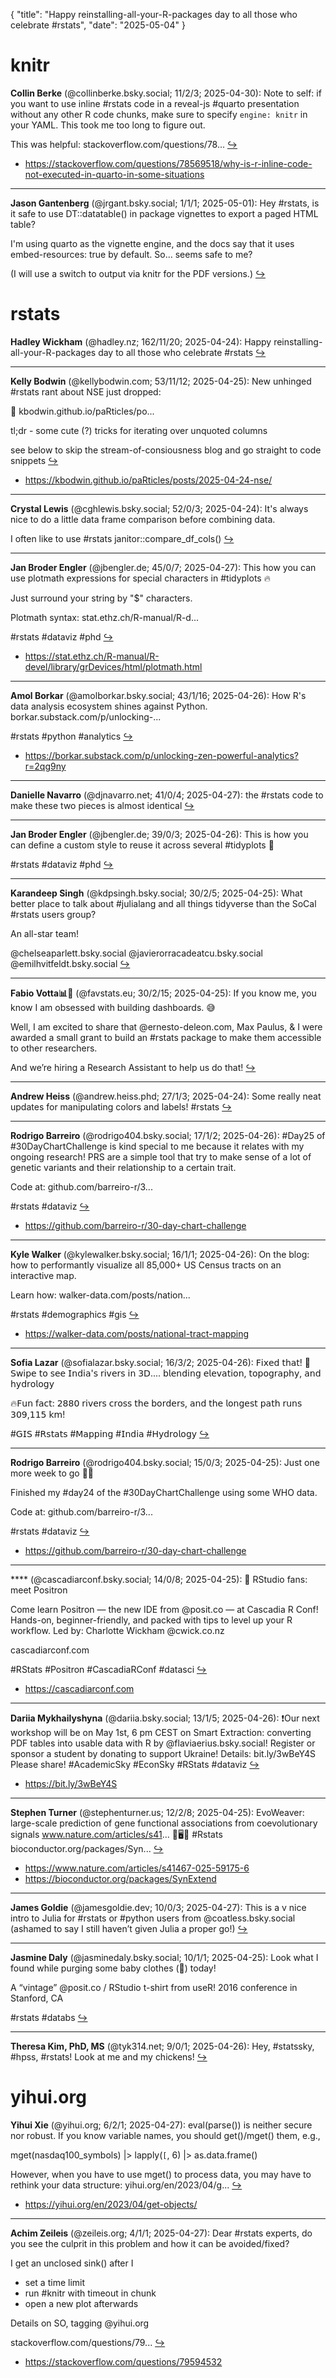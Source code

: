 {
  "title": "Happy reinstalling-all-your-R-packages day to all those who celebrate #rstats",
  "date": "2025-05-04"
}

# knitr

**Collin Berke** (@collinberke.bsky.social; 11/2/3; 2025-04-30): Note to self: if you want to use inline #rstats code in a reveal-js #quarto presentation without any other R code chunks, make sure to specify `engine: knitr` in your YAML. This took me too long to figure out.

This was helpful:  stackoverflow.com/questions/78...  [&#8618;](https://bsky.app/profile/collinberke.bsky.social/post/3lo2qyakuc22b)

- <https://stackoverflow.com/questions/78569518/why-is-r-inline-code-not-executed-in-quarto-in-some-situations>

---

**Jason Gantenberg** (@jrgant.bsky.social; 1/1/1; 2025-05-01): Hey #rstats, is it safe to use DT::datatable() in package vignettes to export a paged HTML table? 

I'm using quarto as the vignette engine, and the docs say that it uses embed-resources: true by default. So... seems safe to me?

(I will use a switch to output via knitr for the PDF versions.)  [&#8618;](https://bsky.app/profile/jrgant.bsky.social/post/3lo4muunrss2w)

# rstats

**Hadley Wickham** (@hadley.nz; 162/11/20; 2025-04-24): Happy reinstalling-all-your-R-packages day to all those who celebrate #rstats  [&#8618;](https://bsky.app/profile/hadley.nz/post/3lnlrbqv7qs2i)

---

**Kelly Bodwin** (@kellybodwin.com; 53/11/12; 2025-04-25): New unhinged #rstats rant about NSE just dropped:

🔗 kbodwin.github.io/paRticles/po...

tl;dr - some cute (?) tricks for iterating over unquoted columns 

see below to skip the stream-of-consiousness blog and go straight to code snippets  [&#8618;](https://bsky.app/profile/kellybodwin.com/post/3lnmlvpnj6k2b)

- <https://kbodwin.github.io/paRticles/posts/2025-04-24-nse/>

---

**Crystal Lewis** (@cghlewis.bsky.social; 52/0/3; 2025-04-24): It's always nice to do a little data frame comparison before combining data.

I often like to use #rstats janitor::compare_df_cols()  [&#8618;](https://bsky.app/profile/cghlewis.bsky.social/post/3lnlfd5ihjc2s)

---

**Jan Broder Engler** (@jbengler.de; 45/0/7; 2025-04-27): This how you can use plotmath expressions for special characters in #tidyplots 🔥

Just surround your string by "$" characters.

Plotmath syntax: stat.ethz.ch/R-manual/R-d...

#rstats #dataviz #phd  [&#8618;](https://bsky.app/profile/jbengler.de/post/3lnrrvg72ok2v)

- <https://stat.ethz.ch/R-manual/R-devel/library/grDevices/html/plotmath.html>

---

**Amol Borkar** (@amolborkar.bsky.social; 43/1/16; 2025-04-26): How R's data analysis ecosystem shines against Python.
borkar.substack.com/p/unlocking-...

#rstats #python #analytics  [&#8618;](https://bsky.app/profile/amolborkar.bsky.social/post/3lnoskenmom22)

- <https://borkar.substack.com/p/unlocking-zen-powerful-analytics?r=2qg9ny>

---

**Danielle Navarro** (@djnavarro.net; 41/0/4; 2025-04-27): the #rstats code to make these two pieces is almost identical  [&#8618;](https://bsky.app/profile/djnavarro.net/post/3lnqxhqusos2p)

---

**Jan Broder Engler** (@jbengler.de; 39/0/3; 2025-04-26): This is how you can define a custom style to reuse it across several #tidyplots 🤩

#rstats #dataviz #phd  [&#8618;](https://bsky.app/profile/jbengler.de/post/3lnpe6qbzzc2m)

---

**Karandeep Singh** (@kdpsingh.bsky.social; 30/2/5; 2025-04-25): What better place to talk about #julialang and all things tidyverse than the SoCal #rstats users group?

An all-star team!

@chelseaparlett.bsky.social @javierorracadeatcu.bsky.social @emilhvitfeldt.bsky.social  [&#8618;](https://bsky.app/profile/kdpsingh.bsky.social/post/3lnngmvohn22f)

---

**Fabio Votta📊🐧** (@favstats.eu; 30/2/15; 2025-04-25): If you know me, you know I am obsessed with building dashboards. 😅

Well, I am excited to share that @ernesto-deleon.com, Max Paulus, & I were awarded a small grant to build an #rstats package to make them accessible to other researchers.  

And we’re hiring a Research Assistant to help us do that!  [&#8618;](https://bsky.app/profile/favstats.eu/post/3lnndjhmrr224)

---

**Andrew Heiss** (@andrew.heiss.phd; 27/1/3; 2025-04-24): Some really neat updates for manipulating colors and labels! #rstats  [&#8618;](https://bsky.app/profile/andrew.heiss.phd/post/3lnkr7kwsa223)

---

**Rodrigo Barreiro** (@rodrigo404.bsky.social; 17/1/2; 2025-04-26): #Day25 of #30DayChartChallenge is kind special to me because it relates with my ongoing research! PRS are a simple tool that try to make sense of a lot of genetic variants and their relationship to a certain trait.

Code at: github.com/barreiro-r/3...

#rstats #dataviz  [&#8618;](https://bsky.app/profile/rodrigo404.bsky.social/post/3lnoincfmw22k)

- <https://github.com/barreiro-r/30-day-chart-challenge>

---

**Kyle Walker** (@kylewalker.bsky.social; 16/1/1; 2025-04-26): On the blog: how to performantly visualize all 85,000+ US Census tracts on an interactive map.

Learn how: walker-data.com/posts/nation...

#rstats #demographics #gis  [&#8618;](https://bsky.app/profile/kylewalker.bsky.social/post/3lnq2t5mjpc2d)

- <https://walker-data.com/posts/national-tract-mapping>

---

**Sofia Lazar** (@sofialazar.bsky.social; 16/3/2; 2025-04-26): 𝖥𝗂𝗑𝖾𝖽 𝗍𝗁𝖺𝗍! 🎯
𝖲𝗐𝗂𝗉𝖾 𝗍𝗈 𝗌𝖾𝖾 𝖨𝗇𝖽𝗂𝖺'𝗌 𝗋𝗂𝗏𝖾𝗋𝗌 𝗂𝗇 𝟥𝖣.... 𝖻𝗅𝖾𝗇𝖽𝗂𝗇𝗀 𝖾𝗅𝖾𝗏𝖺𝗍𝗂𝗈𝗇, 𝗍𝗈𝗉𝗈𝗀𝗋𝖺𝗉𝗁𝗒, 𝖺𝗇𝖽 𝗁𝗒𝖽𝗋𝗈𝗅𝗈𝗀𝗒

🔥𝖥𝗎𝗇 𝖿𝖺𝖼𝗍: 𝟤𝟪𝟪𝟢 𝗋𝗂𝗏𝖾𝗋𝗌 𝖼𝗋𝗈𝗌𝗌 𝗍𝗁𝖾 𝖻𝗈𝗋𝖽𝖾𝗋𝗌, 𝖺𝗇𝖽 𝗍𝗁𝖾 𝗅𝗈𝗇𝗀𝖾𝗌𝗍 𝗉𝖺𝗍𝗁 𝗋𝗎𝗇𝗌 𝟥𝟢𝟫,𝟣𝟣𝟧 𝗄𝗆!

#𝖦𝖨𝖲 #𝖱𝗌𝗍𝖺𝗍𝗌 #𝖬𝖺𝗉𝗉𝗂𝗇𝗀 #𝖨𝗇𝖽𝗂𝖺 #𝖧𝗒𝖽𝗋𝗈𝗅𝗈𝗀𝗒  [&#8618;](https://bsky.app/profile/sofialazar.bsky.social/post/3lnprumjcjk2w)

---

**Rodrigo Barreiro** (@rodrigo404.bsky.social; 15/0/3; 2025-04-25): Just one more week to go 😮‍💨

Finished my #day24 of the #30DayChartChallenge using some WHO data.

Code at: github.com/barreiro-r/3...

#rstats #dataviz  [&#8618;](https://bsky.app/profile/rodrigo404.bsky.social/post/3lnnr4rbjps2c)

- <https://github.com/barreiro-r/30-day-chart-challenge>

---

**** (@cascadiarconf.bsky.social; 14/0/8; 2025-04-25): 🚀 RStudio fans: meet Positron

Come learn Positron — the new IDE from @posit.co — at Cascadia R Conf!
Hands-on, beginner-friendly, and packed with tips to level up your R workflow.
Led by: Charlotte Wickham @cwick.co.nz

cascadiarconf.com

#RStats #Positron #CascadiaRConf #datasci  [&#8618;](https://bsky.app/profile/cascadiarconf.bsky.social/post/3lnnwxhjwas22)

- <https://cascadiarconf.com>

---

**Dariia Mykhailyshyna** (@dariia.bsky.social; 13/1/5; 2025-04-26): ❗️Our next workshop will be on May 1st, 6 pm CEST on Smart Extraction: converting PDF tables into usable data with R by @flaviaerius.bsky.social!
Register or sponsor a student by donating to support Ukraine! 
Details: bit.ly/3wBeY4S
Please share!
#AcademicSky #EconSky #RStats #dataviz  [&#8618;](https://bsky.app/profile/dariia.bsky.social/post/3lnpgx4nkas2j)

- <https://bit.ly/3wBeY4S>

---

**Stephen Turner** (@stephenturner.us; 12/2/8; 2025-04-25): EvoWeaver: large-scale prediction of gene functional associations from coevolutionary signals www.nature.com/articles/s41... 🧬🖥️🧪 #Rstats bioconductor.org/packages/Syn...  [&#8618;](https://bsky.app/profile/stephenturner.us/post/3lnnz7dk7r52t)

- <https://www.nature.com/articles/s41467-025-59175-6>
- <https://bioconductor.org/packages/SynExtend>

---

**James Goldie** (@jamesgoldie.dev; 10/0/3; 2025-04-27): This is a v nice intro to Julia for #rstats or #python users from @coatless.bsky.social (ashamed to say I still haven’t given Julia a proper go!)  [&#8618;](https://bsky.app/profile/jamesgoldie.dev/post/3lnrk55hy5k2u)

---

**Jasmine Daly** (@jasminedaly.bsky.social; 10/1/1; 2025-04-25): Look what I found while purging some baby clothes (🥹) today! 

A “vintage” @posit.co / RStudio t-shirt from useR! 2016 conference in Stanford, CA

#rstats #databs  [&#8618;](https://bsky.app/profile/jasminedaly.bsky.social/post/3lnnhzlw43k27)

---

**Theresa Kim, PhD, MS** (@tyk314.net; 9/0/1; 2025-04-26): Hey, #statssky, #hpss, #rstats! Look at me and my chickens!  [&#8618;](https://bsky.app/profile/tyk314.net/post/3lnok35cbis2c)

# yihui.org

**Yihui Xie** (@yihui.org; 6/2/1; 2025-04-27): eval(parse()) is neither secure nor robust. If you know variable names, you should get()/mget() them, e.g.,

mget(nasdaq100_symbols) |>
  lapply(`[`, 6) |>
  as.data.frame()

However, when you have to use mget() to process data, you may have to rethink your data structure: yihui.org/en/2023/04/g...  [&#8618;](https://bsky.app/profile/yihui.org/post/3lnsp6sq3vk2f)

- <https://yihui.org/en/2023/04/get-objects/>

---

**Achim Zeileis** (@zeileis.org; 4/1/1; 2025-04-27): Dear #rstats experts, do you see the culprit in this problem and how it can be avoided/fixed?

I get an unclosed sink() after I

- set a time limit
- run #knitr with timeout in chunk
- open a new plot afterwards

Details on SO, tagging @yihui.org 

stackoverflow.com/questions/79...  [&#8618;](https://bsky.app/profile/zeileis.org/post/3lnqxmgiiqk2n)

- <https://stackoverflow.com/questions/79594532>

